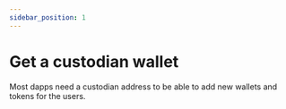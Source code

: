```yaml
---
sidebar_position: 1
---
```


# Get a custodian wallet

Most dapps need a custodian address to be able to add new wallets and tokens for the users.
